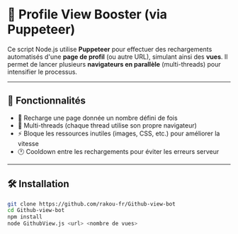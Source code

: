 # 🔁 Profile View Booster (via Puppeteer)

Ce script Node.js utilise **Puppeteer** pour effectuer des rechargements automatisés d'une **page de profil** (ou autre URL), simulant ainsi des **vues**. Il permet de lancer plusieurs **navigateurs en parallèle** (multi-threads) pour intensifier le processus.

---

## 🚀 Fonctionnalités

- 📄 Recharge une page donnée un nombre défini de fois
- 🧵 Multi-threads (chaque thread utilise son propre navigateur)
- ⚡ Bloque les ressources inutiles (images, CSS, etc.) pour améliorer la vitesse
- 🕐 Cooldown entre les rechargements pour éviter les erreurs serveur

---

## 🛠️ Installation

```bash
git clone https://github.com/rakou-fr/Github-view-bot
cd Github-view-bot
npm install
node GithubView.js <url> <nombre de vues>
